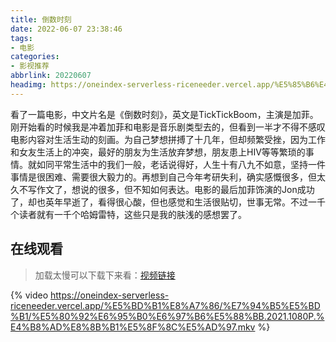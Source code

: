 ```yaml
---
title: 倒数时刻
date: 2022-06-07 23:38:46
tags:
- 电影
categories:
- 影视推荐
abbrlink: 20220607
headimg: https://oneindex-serverless-riceneeder.vercel.app/%E5%85%B6%E4%BB%96/tickboom.webp
---
```


看了一篇电影，中文片名是《倒数时刻》，英文是TickTickBoom，主演是加菲。刚开始看的时候我是冲着加菲和电影是音乐剧类型去的，但看到一半才不得不感叹电影内容对生活生动的刻画。<!--more-->为自己梦想拼搏了十几年，但却频繁受挫，因为工作和女友生活上的冲突，最好的朋友为生活放弃梦想，朋友患上HIV等等繁琐的事情。就如同平常生活中的我们一般，老话说得好，人生十有八九不如意，坚持一件事情是很困难、需要很大毅力的。再想到自己今年考研失利，确实感慨很多，但太久不写作文了，想说的很多，但不知如何表达。电影的最后加菲饰演的Jon成功了，却也英年早逝了，看得很心酸，但也感觉和生活很贴切，世事无常。不过一千个读者就有一千个哈姆雷特，这些只是我的肤浅的感想罢了。

## 在线观看

> 加载太慢可以下载下来看：[视频链接](https://oneindex-serverless-riceneeder.vercel.app/%E5%BD%B1%E8%A7%86/%E7%94%B5%E5%BD%B1/%E5%80%92%E6%95%B0%E6%97%B6%E5%88%BB.2021.1080P.%E4%B8%AD%E8%8B%B1%E5%8F%8C%E5%AD%97.mkv)

{% video https://oneindex-serverless-riceneeder.vercel.app/%E5%BD%B1%E8%A7%86/%E7%94%B5%E5%BD%B1/%E5%80%92%E6%95%B0%E6%97%B6%E5%88%BB.2021.1080P.%E4%B8%AD%E8%8B%B1%E5%8F%8C%E5%AD%97.mkv %}